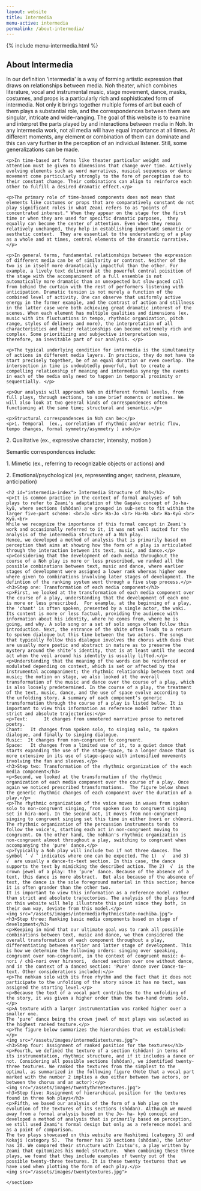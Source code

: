 ```yaml
---
layout: website
title: Intermedia
menu-active: intermedia
permalink: /about-intermedia/
---
```



<main class="page-content">

<div class="wrapper sidebar-contents">
  <aside class="sidebar-contents__table">
    {% include menu-intermedia.html %}
  </aside>
  <section class="sidebar-contents__section">

  <div class="text-container">
    <h2>About Intermedia</h2>
    <p>In our definition 'intermedia' is a way of forming artistic expression that draws on relationships between media. Noh theater, which combines literature, vocal and instrumental music, stage movement, dance, masks, costumes, and props is a particularly rich and sophisticated form of intermedia. Not only it brings together multiple forms of art but each of them plays a substantial role, and the correspondences between them are singular, intricate and wide-ranging.  The goal of this website is to examine and interpret the parts played by and interactions between media in Noh. In any intermedia work, not all media will have equal importance at all times. At different moments, any element or combination of them can dominate and this can vary further in the perception of an individual listener. Still, some generalizations can be made.</p>

    <p>In time-based art forms like theater particular weight and attention must be given to dimensions that change over time. Actively evolving elements such as word narratives, musical sequences or dance movement come particularly strongly to the fore of perception due to their constant change. Their combinations can align to reinforce each other to fulfill a desired dramatic effect.</p>

    <p>The primary role of time-based components does not mean that elements like costumes or props that are comparatively constant do not play significant roles in what Zeami refers to as "points of concentrated interest." When they appear on the stage for the first time or when they are used for specific dramatic purposes,  they equally can become the center of attention. Even when they remain relatively unchanged, they help in establishing important semantic or aesthetic context.  They are essential to the understanding of a play as a whole and at times, central elements of the dramatic narrative. </p>

    <p>In general terms, fundamental relationships between the expression of different media can be of similarity or contrast. Neither of the two is in itself more dramatically impactful than the other. For example, a lively text delivered at the powerful central poisition of the stage with the accompaniment of a full ensemble is not automatically more dramatic than an unexpected but slow-paced call from behind the curtain with the rest of performers listening with anticipation. Dramatic tension is not merely a function of the combined level of activity. One can observe that uniformly active energy in the former example, and the contrast of action and stillness in the latter case were both achieving great dramatic interest of the scenes. When each element has multiple qualities and dimensions (ex. music with its fluctuations in tempo, rhythmic organization, pitch range, styles of delivery and more), the interpretation of all characteristics and their relationships can become extremely rich and complex. Some prioritizing and subjective interpretation was, therefore, an inevitable part of our analysis. </p>

    <p>The typical underlying condition for intermedia is the simultaneity of actions in different media layers. In practice, they do not have to start precisely together, be of an equal duration or even overlap. The intersection in time is undoubtedly powerful, but to create a compelling relationship of meaning and intermedia synergy the events in each of the media only need to happen in temporal proximity or sequentially. </p>

    <p>Our analysis will approach Noh on different formal levels, from full plays, through sections, to some brief moments or motives. We will also look at two general kinds of correspondences often functioning at the same time; structural and semantic.</p>

    <p>Structural correspondences in Noh can be:</p>
    <p>1. Temporal  (ex., correlation of rhythmic and/or metric flow, tempo changes, formal symmetry/asymmetry ) and</p>
  <p>2. Qualitative  (ex., expressive character, intensity, motion )</p>
    <p>Semantic correspondences include:</p>
    <p>1. Mimetic (ex., referring to recognizable objects or actions) and</p>
<p>2. Emotional/psychological (ex, representing anger, sadness, pleasure, anticipation)</p>


    <h2 id="intermedia-index"> Intermedia Structure of Noh</h2>
    <p>It is common practice in the context of formal analyses of Noh plays to refer to Zeami's adaptation of the Gagaku concept of Jo-ha-kyū, where sections (shôdan) are grouped in sub-sets to fit within the larger five-part scheme: <br>Jo <br> Ha-Jo <br> Ha-Ha <br> Ha-Kyū <br> Kyū.<br>
    While we recognize the importance of this formal concept in Zeami's work and occasionally referred to it, it was not well suited for the analysis of the intermedia structure of a Noh play.
    Hence, we developed a method of analysis that is primarily based on perception that aims at showing how the form of a play is articulated through the interaction between its text, music, and dance.</p>
    <p>Considering that the development of each media throughout the course of a Noh play is more or less prescribed, we ranked all the possible combinations between text, music and dance, where earlier stages of development were assigned a lower rank whereas higher one where given to combinations involving later stages of development. The defintion of the ranking system went through a five step process.</p>
    <h3>Step one: Transformation of each media component</h3>
    <p>First, we looked at the transformation of each media component over the course of a play, understanding that the development of each one is more or less prescribed.  For example, at the beginning of a play, the 'chant' is often spoken, presented by a single actor, the waki. Its content is more or less factual, providing the audience with information about his identity, where he comes from, where he is going, and why. A solo song or a set of solo songs often follow this introduction. Next, the entrance of the shite often leads to a return to spoken dialogue but this time between the two actors. The songs that typically follow this dialogue involves the chorus with duos that are usually more poetic and abstract in nature as to preserve the mystery around the shite’s identity, that is at least until the second act when the veil around his identity is usually lifted.</p>
    <p>Understanding that the meaning of the words can be reinforced or modulated depending on context, which is set or affected by the instrumental accompaniment; the rhythmic relationship between text and music; the motion on stage, we also looked at the overall transformation of the music and dance over the course of a play, which is also loosely predetermined. In the course of a play, the treatment of the text, music, dance, and the use of space evolve according to the unfolding story. A summary of each component’s generic transformation through the course of a play is listed below. It is important to view this information as reference model rather than strict and absolute trajectories:</p>
    <p>Text:      It changes from unmetered narrative prose to metered poetry.
    Chant:   It changes from spoken solo, to singing solo, to spoken dialogue, and finally to singing dialogue.
    Music:  It changes from non-congruent to congruent.
    Space:   It changes from a limited use of it, to a quiet dance that starts expanding the use of the stage-space, to a longer dance that is more extensive in its use of stage-space with intensified movements involving the fan and sleeves.</p>
    <h3>Step two: Transformation of the rhythmic organization of the each media component</h3>
    <p>Second, we looked at the transformation of the rhythmic organization of each media component over the course of a play. Once again we noticed prescribed transformations.  The figure below shows the generic rhythmic changes of each component over the duration of a play.</p>
    <p>The rhythmic organization of the voice moves in waves from spoken solo to non-congruent singing, from spoken duo to congruent singing set in hira-nori. In the second act, it moves from non-congruent singing to congruent singing set this time in either ônori or chûnori. The rhythmic organization of the percussion instruments tends to follow the voice's, starting each act in non-congruent moving to congruent. On the other hand, the nohkan's rhythmic organization is non-congruent almost throughout a play, switching to congruent when accompanying the 'pure' dance.</p>
    <p>Typically a Noh play will include two if not three dances. The symbol ’ √ ’ indicates where one can be expected. The 1)  √   and 3)  √  are usually a dance-to-text section. In this case, the dance supports the text by mimicking the described action. The 2)  √  is the crown jewel of a play: the ‘pure’ dance. Because of the absence of a text, this dance is more abstract.  But also because of the absence of text, the dance is the sole foreground material in this section; hence it is often grander than the other two.
    It is important to view this information as a reference model rather than strict and absolute trajectories. The analysis of the plays found on this website will help illustrate this point since they both, in their own way, deviate from this model.</p>
    <img src="/assets/images/intermediarhythmicstate-nochiba.jpg">
    <h3>Step three: Ranking basic media components based on stage of development</h3>
    <p>Keeping in mind that our ultimate goal was to rank all possible combinations between text, music and dance, we then considered the overall transformation of each component throughout a play, differentiating between earlier and latter stage of development. This is how we determine the following orders: singing over speaking, congruent over non-congruent, in the context of congruent music: ô-nori / chû-nori over hiranori,  danced section over one without dance, and in the context of a danced section: 'Pure' dance over Dance-to-text. Other considerations included:</p>
    <p>The nohkan solo with its free rhythm and the fact that it does not participate to the unfolding of the story since it has no text, was assigned the starting level.</p>
    <p>Because the text of a vocal part contributes to the unfolding of the story, it was given a higher order than the two-hand drums solo.</p>
    <p>A texture with a larger instrumentation was ranked higher over a smaller one.
    The ‘pure’ dance being the crown jewel of most plays was selected as the highest ranked texture.</p>
    <p>The figure below summarizes the hierarchies that we established:</p>
    <img src="/assets/images/intermediatextures.jpg">
    <h3>Step four: Assignment of ranked position for the textures</h3>
    <p>Fourth, we defined the texture of a section (shôdan) in terms of its instrumentation, rhythmic structure, and if it includes a dance or not. Considering all possible sections (shôdan), we identified twenty-three textures. We ranked the textures from the simplest to the optimal, as summarized in the following figure (Note that a vocal part marked with the number 2 implies a duo either between two actors, or between the chorus and an actor):</p>
    <img src="/assets/images/twentythreetextures.jpg">
    <h3>Step five: Assignment of hierarchical position for the textures found in three Noh plays</h3>
    <p>Fifth, we based our analysis of the form of a Noh play on the evolution of the textures of its sections (shôdan). Although we moved away from a formal analysis based on the Jo- ha- kyû concept and developed a method of analysis that is primarily based on perception, we still used Zeami's formal design but only as a reference model and as a point of comparison.
    The two plays showcased on this website are Hashitomi (category 3) and Kokaji (category 5).  The former has 19 sections (shôdan), the latter has 20. We compared their structure with Izutsu's, a play written by Zeami that epitomizes his model structure.  When combining these three plays, we found that they include examples of twenty out of the possible twenty-three textures. It is these twenty textures that we have used when plotting the form of each play.</p>
    <img src="/assets/images/twentytextures.jpg">

    </section>
  </div>

</main>
